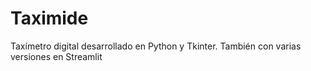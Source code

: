 # Taximide
Taxímetro digital desarrollado en Python y Tkinter. También con varias versiones en Streamlit
